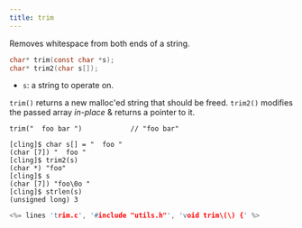 ```yaml
---
title: trim
---
```


Removes whitespace from both ends of a string.

```c
char* trim(const char *s);
char* trim2(char s[]);
```

* `s`: a string to operate on.

`trim()` returns a new malloc'ed string that should be
freed. `trim2()` modifies the passed array *in-place* & returns a
pointer to it.

```
trim("  foo bar ")            // "foo bar"

[cling]$ char s[] = "  foo "
(char [7]) "  foo "
[cling]$ trim2(s)
(char *) "foo"
[cling]$ s
(char [7]) "foo\0o "
[cling]$ strlen(s)
(unsigned long) 3
```

```c
<%= lines 'trim.c', '#include "utils.h"', 'void trim\(\) {' %>
```
